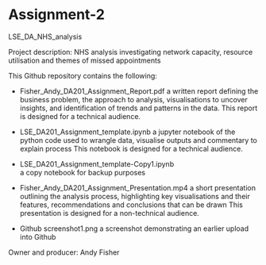 # Assignment-2
LSE_DA_NHS_analysis

Project description: NHS analysis investigating network capacity, resource utilisation and themes of missed appointments

This Github repository contains the following:
- Fisher_Andy_DA201_Assignment_Report.pdf
       a written report defining the business problem, 
       the approach to analysis, 
       visualisations to uncover insights,
       and identification of trends and patterns in the data.
This report is designed for a technical audience.
       
- LSE_DA201_Assignment_template.ipynb
      a jupyter notebook of the python code used to wrangle data, visualise outputs and commentary to explain process
This notebook is designed for a technical audience.
      
- LSE_DA201_Assignment_template-Copy1.ipynb    
      a copy notebook for backup purposes
     
- Fisher_Andy_DA201_Assignment_Presentation.mp4
      a short presentation outlining the analysis process, 
      highlighting key visualisations and their features,
      recommendations and conclusions that can be drawn
This presentation is designed for a non-technical audience.

- Github screenshot1.png
      a screenshot demonstrating an earlier upload into Github
      
Owner and producer: Andy Fisher
